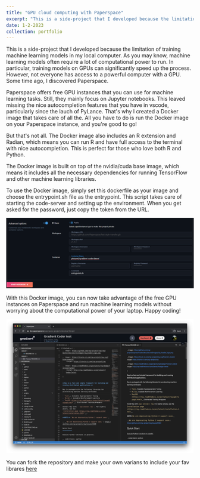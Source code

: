 ```yaml
---
title: "GPU cloud computing with Paperspace"
excerpt: "This is a side-project that I developed because the limitation of training machine learning models in my local computer. As you may know, machine learning models often require a lot of computational power to run <br/><img src='/images/gradient_image_for_blog.png'>"
date: 1-2-2023
collection: portfolio
---
```


This is a side-project that I developed because the limitation of training machine learning models in my local computer. As you may know, machine learning models often require a lot of computational power to run. In particular, training models on GPUs can significantly speed up the process. However, not everyone has access to a powerful computer with a GPU. Some time ago, I discovered Paperspace.

Paperspace offers free GPU instances that you can use for machine learning tasks. Still, they mainly focus on Jupyter notebooks. This leaved missing the nice autocompletion features that you have in vscode, particularly since the lauch of PyLance. That's why I created a Docker image that takes care of all the. All you have to do is run the Docker image on your Paperspace instance, and you're good to go!

But that's not all. The Docker image also includes an R extension and Radian, which means you can run R and have full access to the terminal with nice autocompletion. This is perfect for those who love both R and Python.

The Docker image is built on top of the nvidia/cuda base image, which means it includes all the necessary dependencies for running TensorFlow and other machine learning libraries.

To use the Docker image, simply set this dockerfile as your image and choose the entrypoint.sh file as the entrypoint. This script takes care of starting the code-server and setting up the environment. When you get asked for the password, just copy the token from the URL.

![config view](/images/paperspace_config_blogpost.png)

With this Docker image, you can now take advantage of the free GPU instances on Paperspace and run machine learning models without worrying about the computational power of your laptop. Happy coding!

![sample view](/images/gradient_image_for_blog.png)

You can fork the repository and make your own varians to include your fav librares [here](https://github.com/phisanti/gradient-code-server)